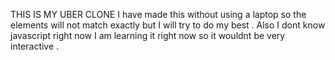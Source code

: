 THIS IS MY UBER CLONE 
I have made this without using a laptop so the elements will not match exactly but I will try to do my best .
Also I dont know javascript right now I am learning it right now so it wouldnt be very interactive . 
